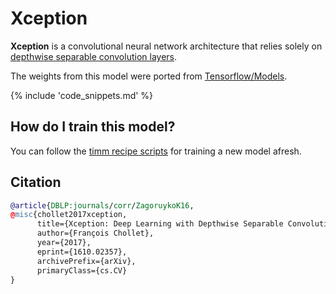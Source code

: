 # Xception

**Xception** is a convolutional neural network architecture that relies solely on [depthwise separable convolution layers](https://paperswithcode.com/method/depthwise-separable-convolution).

The weights from this model were ported from [Tensorflow/Models](https://github.com/tensorflow/models).

{% include 'code_snippets.md' %}

## How do I train this model?

You can follow the [timm recipe scripts](https://rwightman.github.io/pytorch-image-models/scripts/) for training a new model afresh.

## Citation

```BibTeX
@article{DBLP:journals/corr/ZagoruykoK16,
@misc{chollet2017xception,
      title={Xception: Deep Learning with Depthwise Separable Convolutions}, 
      author={François Chollet},
      year={2017},
      eprint={1610.02357},
      archivePrefix={arXiv},
      primaryClass={cs.CV}
}
```

<!--
Type: model-index
Collections:
- Name: Xception
  Paper:
    Title: 'Xception: Deep Learning with Depthwise Separable Convolutions'
    URL: https://paperswithcode.com/paper/xception-deep-learning-with-depthwise
Models:
- Name: xception
  In Collection: Xception
  Metadata:
    FLOPs: 10600506792
    Parameters: 22860000
    File Size: 91675053
    Architecture:
    - 1x1 Convolution
    - Convolution
    - Dense Connections
    - Depthwise Separable Convolution
    - Global Average Pooling
    - Max Pooling
    - ReLU
    - Residual Connection
    - Softmax
    Tasks:
    - Image Classification
    Training Data:
    - ImageNet
    ID: xception
    Crop Pct: '0.897'
    Image Size: '299'
    Interpolation: bicubic
  Code: https://github.com/rwightman/pytorch-image-models/blob/d8e69206be253892b2956341fea09fdebfaae4e3/timm/models/xception.py#L229
  Weights: https://github.com/rwightman/pytorch-image-models/releases/download/v0.1-cadene/xception-43020ad28.pth
  Results:
  - Task: Image Classification
    Dataset: ImageNet
    Metrics:
      Top 1 Accuracy: 79.05%
      Top 5 Accuracy: 94.4%
- Name: xception41
  In Collection: Xception
  Metadata:
    FLOPs: 11681983232
    Parameters: 26970000
    File Size: 108422028
    Architecture:
    - 1x1 Convolution
    - Convolution
    - Dense Connections
    - Depthwise Separable Convolution
    - Global Average Pooling
    - Max Pooling
    - ReLU
    - Residual Connection
    - Softmax
    Tasks:
    - Image Classification
    Training Data:
    - ImageNet
    ID: xception41
    Crop Pct: '0.903'
    Image Size: '299'
    Interpolation: bicubic
  Code: https://github.com/rwightman/pytorch-image-models/blob/d8e69206be253892b2956341fea09fdebfaae4e3/timm/models/xception_aligned.py#L181
  Weights: https://github.com/rwightman/pytorch-image-models/releases/download/v0.1-weights/tf_xception_41-e6439c97.pth
  Results:
  - Task: Image Classification
    Dataset: ImageNet
    Metrics:
      Top 1 Accuracy: 78.54%
      Top 5 Accuracy: 94.28%
- Name: xception65
  In Collection: Xception
  Metadata:
    FLOPs: 17585702144
    Parameters: 39920000
    File Size: 160536780
    Architecture:
    - 1x1 Convolution
    - Convolution
    - Dense Connections
    - Depthwise Separable Convolution
    - Global Average Pooling
    - Max Pooling
    - ReLU
    - Residual Connection
    - Softmax
    Tasks:
    - Image Classification
    Training Data:
    - ImageNet
    ID: xception65
    Crop Pct: '0.903'
    Image Size: '299'
    Interpolation: bicubic
  Code: https://github.com/rwightman/pytorch-image-models/blob/d8e69206be253892b2956341fea09fdebfaae4e3/timm/models/xception_aligned.py#L200
  Weights: https://github.com/rwightman/pytorch-image-models/releases/download/v0.1-weights/tf_xception_65-c9ae96e8.pth
  Results:
  - Task: Image Classification
    Dataset: ImageNet
    Metrics:
      Top 1 Accuracy: 79.55%
      Top 5 Accuracy: 94.66%
- Name: xception71
  In Collection: Xception
  Metadata:
    FLOPs: 22817346560
    Parameters: 42340000
    File Size: 170295556
    Architecture:
    - 1x1 Convolution
    - Convolution
    - Dense Connections
    - Depthwise Separable Convolution
    - Global Average Pooling
    - Max Pooling
    - ReLU
    - Residual Connection
    - Softmax
    Tasks:
    - Image Classification
    Training Data:
    - ImageNet
    ID: xception71
    Crop Pct: '0.903'
    Image Size: '299'
    Interpolation: bicubic
  Code: https://github.com/rwightman/pytorch-image-models/blob/d8e69206be253892b2956341fea09fdebfaae4e3/timm/models/xception_aligned.py#L219
  Weights: https://github.com/rwightman/pytorch-image-models/releases/download/v0.1-weights/tf_xception_71-8eec7df1.pth
  Results:
  - Task: Image Classification
    Dataset: ImageNet
    Metrics:
      Top 1 Accuracy: 79.88%
      Top 5 Accuracy: 94.93%
-->
